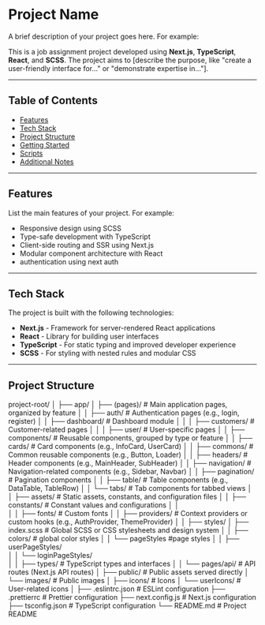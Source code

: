 # Project Name

A brief description of your project goes here. For example:

This is a job assignment project developed using **Next.js**, **TypeScript**, **React**, and **SCSS**. The project aims to [describe the purpose, like "create a user-friendly interface for..." or "demonstrate expertise in..."].

---

## Table of Contents

- [Features](#features)
- [Tech Stack](#tech-stack)
- [Project Structure](#project-structure)
- [Getting Started](#getting-started)
- [Scripts](#scripts)
- [Additional Notes](#additional-notes)

---

## Features

List the main features of your project. For example:

- Responsive design using SCSS
- Type-safe development with TypeScript
- Client-side routing and SSR using Next.js
- Modular component architecture with React
- authentication using next auth

---

## Tech Stack

The project is built with the following technologies:

- **Next.js** - Framework for server-rendered React applications
- **React** - Library for building user interfaces
- **TypeScript** - For static typing and improved developer experience
- **SCSS** - For styling with nested rules and modular CSS

---

## Project Structure

project-root/
│
├── app/
│ ├── (pages)/ # Main application pages, organized by feature
│ │ ├── auth/ # Authentication pages (e.g., login, register)
│ │ ├── dashboard/ # Dashboard module
│ │ │ ├── customers/ # Customer-related pages
│ │ │ ├── user/ # User-specific pages
│
│ ├── components/ # Reusable components, grouped by type or feature
│ │ ├── cards/ # Card components (e.g., InfoCard, UserCard)
│ │ ├── commons/ # Common reusable components (e.g., Button, Loader)
│ │ ├── headers/ # Header components (e.g., MainHeader, SubHeader)
│ │ ├── navigation/ # Navigation-related components (e.g., Sidebar, Navbar)
│ │ ├── pagination/ # Pagination components
│ │ ├── table/ # Table components (e.g., DataTable, TableRow)
│ │ └── tabs/ # Tab components for tabbed views
│
│ ├── assets/ # Static assets, constants, and configuration files
│ │ ├── constants/ # Constant values and configurations
│ │  
│
│ ├── fonts/ # Custom fonts
│
│ ├── providers/ # Context providers or custom hooks (e.g., AuthProvider, ThemeProvider)
│
│ ├── styles/
│ ├── index.scss # Global SCSS or CSS stylesheets and design system
│ │ ├── colors/ # global color styles
│ │ └── pageStyles #page styles
│ │ ├── userPageStyles/  
│ │ └── loginPageStyles/  
│
│ ├── types/ # TypeScript types and interfaces
│
│ └── pages/api/ # API routes (Next.js API routes)
│
├── public/ # Public assets served directly
│ └── images/ # Public images
│ ├── icons/ # Icons
│ └── userIcons/ # User-related icons
│
├── .eslintrc.json # ESLint configuration
├── .prettierrc # Prettier configuration
├── next.config.js # Next.js configuration
├── tsconfig.json # TypeScript configuration
└── README.md # Project README

